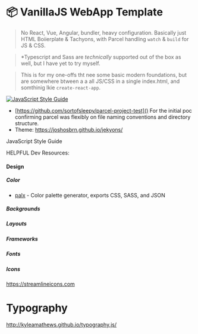 # 📦 VanillaJS WebApp Template

> No React, Vue, Angular, bundler, heavy configuration. Basically just HTML Boiierplate & Tachyons, with Parcel handling `watch` & `build` for JS & CSS.

> \*Typescript and Sass are _technically_ supported out of the box as well, but I have yet to try myself.

> This is for my one-offs tht nee some basic modern foundations, but are somewhere btween a a all JS/CSS in a single index.html, and somthinig lkie `create-react-app`.

[![JavaScript Style Guide](https://img.shields.io/badge/code_style-standard-brightgreen.svg)](https://standardjs.com)

- [https://github.com/sortofsleepy/parcel-project-test]() For the initial poc confirming parcel was flexibly on file naming conventions and directory structure.
- Theme: https://joshosbrn.github.io/jekyons/

JavaScript Style Guide

HELPFUL Dev Resources:

#### Design

##### Color

- [palx](https://github.com/jxnblk/palx) - Color palette generator, exports CSS, SASS, and JSON

##### Backgrounds

##### Layouts

##### Frameworks

##### Fonts

##### Icons

https://streamlineicons.com

# Typography

http://kyleamathews.github.io/typography.js/
